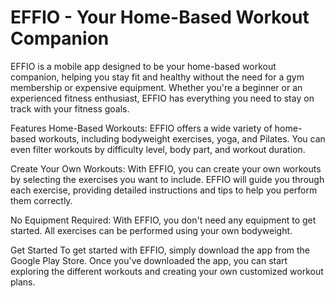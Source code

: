 # EFFIO - Your Home-Based Workout Companion
EFFIO is a mobile app designed to be your home-based workout companion, helping you stay fit and healthy without the need for a gym membership or expensive equipment. Whether you're a beginner or an experienced fitness enthusiast, EFFIO has everything you need to stay on track with your fitness goals.

Features
Home-Based Workouts: EFFIO offers a wide variety of home-based workouts, including bodyweight exercises, yoga, and Pilates. You can even filter workouts by difficulty level, body part, and workout duration.

Create Your Own Workouts: With EFFIO, you can create your own workouts by selecting the exercises you want to include. EFFIO will guide you through each exercise, providing detailed instructions and tips to help you perform them correctly.

No Equipment Required: With EFFIO, you don't need any equipment to get started. All exercises can be performed using your own bodyweight.

Get Started
To get started with EFFIO, simply download the app from the Google Play Store. Once you've downloaded the app, you can start exploring the different workouts and creating your own customized workout plans.
